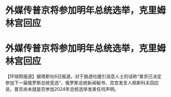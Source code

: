 # 外媒传普京将参加明年总统选举，克里姆林宫回应

# 外媒传普京将参加明年总统选举，克里姆林宫回应

【环球网报道】据塔斯社6日报道，对于路透社援引消息人士的话称“普京已决定参加下一届俄罗斯总统竞选”，俄罗斯总统新闻秘书、克宫发言人佩斯科夫回应说，普京尚未就是否参加2024年总统选举发表任何声明。


